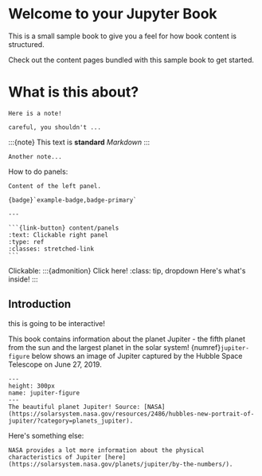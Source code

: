 Welcome to your Jupyter Book
============================

This is a small sample book to give you a feel for how book content is
structured.

Check out the content pages bundled with this sample book to get started.

# What is this about?

```{note}
Here is a note!
```

```{warning}
careful, you shouldn't ...
```

:::{note}
This text is **standard** _Markdown_
:::

```{note}
Another note...
```

How to do panels:
````{panels}
Content of the left panel.

{badge}`example-badge,badge-primary`

---

```{link-button} content/panels
:text: Clickable right panel
:type: ref
:classes: stretched-link
```

````

Clickable:
:::{admonition} Click here!
:class: tip, dropdown
Here's what's inside!
:::



## Introduction
this is going to be interactive!

This book contains information about the planet Jupiter - the fifth planet from
the sun and the largest planet in the solar system! {numref}`jupiter-figure`
below shows an image of Jupiter captured by the Hubble Space Telescope on
June 27, 2019.

```{figure} https://solarsystem.nasa.gov/system/resources/detail_files/2486_stsci-h-p1936a_1800.jpg
---
height: 300px
name: jupiter-figure
---
The beautiful planet Jupiter! Source: [NASA](https://solarsystem.nasa.gov/resources/2486/hubbles-new-portrait-of-jupiter/?category=planets_jupiter).
```

Here's something else:
```{hint}
NASA provides a lot more information about the physical characteristics of Jupiter [here](https://solarsystem.nasa.gov/planets/jupiter/by-the-numbers/).
```
